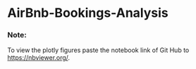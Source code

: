 # AirBnb-Bookings-Analysis  

### Note:  
To view the plotly figures paste the notebook link of Git Hub to https://nbviewer.org/.
